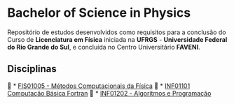 # Bachelor of Science in Physics

Repositório de estudos desenvolvidos como requisitos para a conclusão do Curso de **Licenciatura em Física** iniciada na **UFRGS** - **Universidade Federal do Rio Grande do Sul**, e concluída no Centro Universitário **FAVENI**.  

## Disciplinas

📂 * [FIS01005 - Métodos Computacionais da Física](https://github.com/fermyno/bachelor-of-Science-in-Physics/tree/main/FIS01005-metodos-computacionais-da-fisica)
📂 * [INF01101 Computação Básica Fortran](https://github.com/fermyno/bachelor-of-Science-in-Physics/tree/main/INF01101-computacao-basica-fortran)
📂 * [INF01202 - Algoritmos e Programação](https://github.com/fermyno/bachelor-of-Science-in-Physics/tree/main/INF01202-algoritmos-e-programacao)
